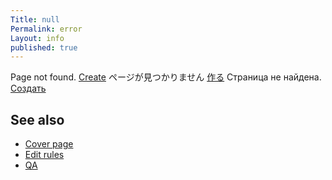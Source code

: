 ```yaml
---
Title: null
Permalink: error
Layout: info
published: true
---
```

Page not found. [Create](http://prose.io/#indexmod/encyclopedia/new/master/new-page.md)
ページが見つかりません [作る](http://prose.io/#indexmod/encyclopedia/new/master/new-page.md)
Страница не найдена. [Создать](http://prose.io/#indexmod/encyclopedia/new/master/new-page.md)

## See also

- [Cover page](index)
- [Edit rules](edit)
- [QA](qa)
